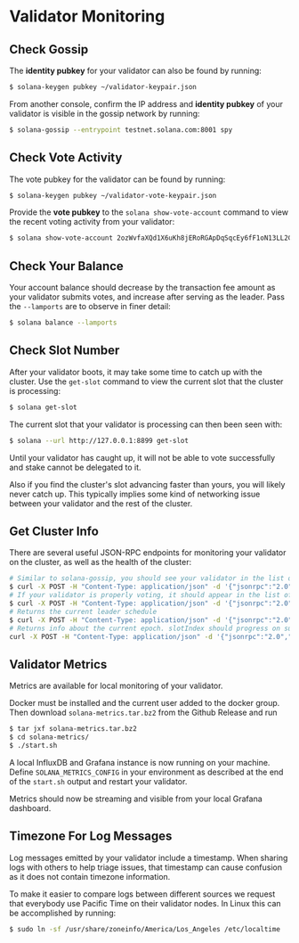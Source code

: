 # Validator Monitoring

## Check Gossip
The **identity pubkey** for your validator can also be found by running:
```bash
$ solana-keygen pubkey ~/validator-keypair.json
```

From another console, confirm the IP address and **identity pubkey** of your
validator is visible in the gossip network by running:
```bash
$ solana-gossip --entrypoint testnet.solana.com:8001 spy
```

## Check Vote Activity
The vote pubkey for the validator can be found by running:
```bash
$ solana-keygen pubkey ~/validator-vote-keypair.json
```

Provide the **vote pubkey** to the `solana show-vote-account` command to view
the recent voting activity from your validator:
```bash
$ solana show-vote-account 2ozWvfaXQd1X6uKh8jERoRGApDqSqcEy6fF1oN13LL2G
```

## Check Your Balance
Your account balance should decrease by the transaction fee amount as your
validator submits votes, and increase after serving as the leader. Pass the
`--lamports` are to observe in finer detail:
```bash
$ solana balance --lamports
```

## Check Slot Number
After your validator boots, it may take some time to catch up with the cluster.
Use the `get-slot` command to view the current slot that the cluster is
processing:
```bash
$ solana get-slot
```

The current slot that your validator is processing can then been seen with:
```bash
$ solana --url http://127.0.0.1:8899 get-slot
```

Until your validator has caught up, it will not be able to vote successfully and
stake cannot be delegated to it.

Also if you find the cluster's slot advancing faster than yours, you will likely
never catch up.  This typically implies some kind of networking issue between
your validator and the rest of the cluster.

## Get Cluster Info
There are several useful JSON-RPC endpoints for monitoring your validator on the
cluster, as well as the health of the cluster:

```bash
# Similar to solana-gossip, you should see your validator in the list of cluster nodes
$ curl -X POST -H "Content-Type: application/json" -d '{"jsonrpc":"2.0","id":1, "method":"getClusterNodes"}' http://testnet.solana.com:8899
# If your validator is properly voting, it should appear in the list of `current` vote accounts. If staked, `stake` should be > 0
$ curl -X POST -H "Content-Type: application/json" -d '{"jsonrpc":"2.0","id":1, "method":"getVoteAccounts"}' http://testnet.solana.com:8899
# Returns the current leader schedule
$ curl -X POST -H "Content-Type: application/json" -d '{"jsonrpc":"2.0","id":1, "method":"getLeaderSchedule"}' http://testnet.solana.com:8899
# Returns info about the current epoch. slotIndex should progress on subsequent calls.
curl -X POST -H "Content-Type: application/json" -d '{"jsonrpc":"2.0","id":1, "method":"getEpochInfo"}' http://testnet.solana.com:8899
```

## Validator Metrics
Metrics are available for local monitoring of your validator.

Docker must be installed and the current user added to the docker group.  Then
download `solana-metrics.tar.bz2` from the Github Release and run
```bash
$ tar jxf solana-metrics.tar.bz2
$ cd solana-metrics/
$ ./start.sh
```

A local InfluxDB and Grafana instance is now running on your machine.  Define
`SOLANA_METRICS_CONFIG` in your environment as described at the end of the
`start.sh` output and restart your validator.

Metrics should now be streaming and visible from your local Grafana dashboard.

## Timezone For Log Messages
Log messages emitted by your validator include a timestamp.  When sharing logs
with others to help triage issues, that timestamp can cause confusion as it does
not contain timezone information.

To make it easier to compare logs between different sources we request that
everybody use Pacific Time on their validator nodes.  In Linux this can be
accomplished by running:
```bash
$ sudo ln -sf /usr/share/zoneinfo/America/Los_Angeles /etc/localtime
```
